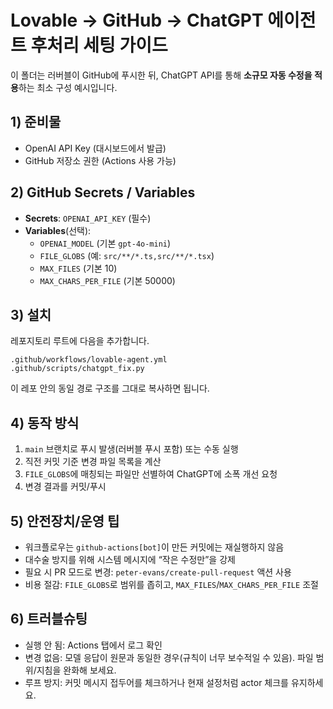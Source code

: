 # Lovable → GitHub → ChatGPT 에이전트 후처리 세팅 가이드

이 폴더는 러버블이 GitHub에 푸시한 뒤, ChatGPT API를 통해 **소규모 자동 수정을 적용**하는 최소 구성 예시입니다.

## 1) 준비물
- OpenAI API Key (대시보드에서 발급)
- GitHub 저장소 권한 (Actions 사용 가능)

## 2) GitHub Secrets / Variables
- **Secrets**: `OPENAI_API_KEY` (필수)
- **Variables**(선택): 
  - `OPENAI_MODEL` (기본 `gpt-4o-mini`)
  - `FILE_GLOBS` (예: `src/**/*.ts,src/**/*.tsx`)
  - `MAX_FILES` (기본 10)
  - `MAX_CHARS_PER_FILE` (기본 50000)

## 3) 설치
레포지토리 루트에 다음을 추가합니다.
```
.github/workflows/lovable-agent.yml
.github/scripts/chatgpt_fix.py
```
이 레포 안의 동일 경로 구조를 그대로 복사하면 됩니다.

## 4) 동작 방식
1. `main` 브랜치로 푸시 발생(러버블 푸시 포함) 또는 수동 실행
2. 직전 커밋 기준 변경 파일 목록을 계산
3. `FILE_GLOBS`에 매칭되는 파일만 선별하여 ChatGPT에 소폭 개선 요청
4. 변경 결과를 커밋/푸시

## 5) 안전장치/운영 팁
- 워크플로우는 `github-actions[bot]`이 만든 커밋에는 재실행하지 않음
- 대수술 방지를 위해 시스템 메시지에 “작은 수정만”을 강제
- 필요 시 PR 모드로 변경: `peter-evans/create-pull-request` 액션 사용
- 비용 절감: `FILE_GLOBS`로 범위를 좁히고, `MAX_FILES`/`MAX_CHARS_PER_FILE` 조절

## 6) 트러블슈팅
- 실행 안 됨: Actions 탭에서 로그 확인
- 변경 없음: 모델 응답이 원문과 동일한 경우(규칙이 너무 보수적일 수 있음). 파일 범위/지침을 완화해 보세요.
- 루프 방지: 커밋 메시지 접두어를 체크하거나 현재 설정처럼 actor 체크를 유지하세요.
